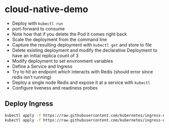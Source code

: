 # cloud-native-demo

* Deploy with `kubectl run`
* port-forward to consume
* Note how that if you delete the Pod it comes right back
* Scale the deployment from the command line
* Capture the resulting deployment with `kubectl get` and store to file
* Delete existing deployment and modify the declarative Deployment to have an initial replica count of 3
* Modify deployment to set environment variables
* Define a Service and Ingress
* Try to hit an endpoint which interacts with Redis (should error since redis isn't running)
* Deploy a single node Redis and expose it at a service with `kubectl`
* Configure liveness and readiness probes

## Deploy Ingress

```bash
kubectl apply -f https://raw.githubusercontent.com/kubernetes/ingress-nginx/master/deploy/static/mandatory.yaml
kubectl apply -f https://raw.githubusercontent.com/kubernetes/ingress-nginx/master/deploy/static/provider/cloud-generic.yaml
```
